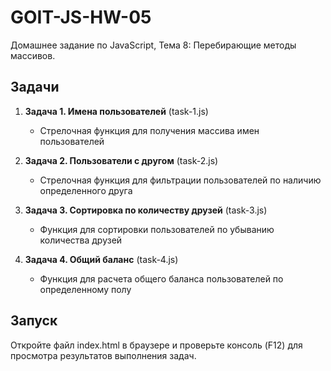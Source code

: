 # GOIT-JS-HW-05

Домашнее задание по JavaScript, Тема 8: Перебирающие методы массивов.

## Задачи

1. **Задача 1. Имена пользователей** (task-1.js)
   - Стрелочная функция для получения массива имен пользователей

2. **Задача 2. Пользователи с другом** (task-2.js)
   - Стрелочная функция для фильтрации пользователей по наличию определенного друга

3. **Задача 3. Сортировка по количеству друзей** (task-3.js)
   - Функция для сортировки пользователей по убыванию количества друзей

4. **Задача 4. Общий баланс** (task-4.js)
   - Функция для расчета общего баланса пользователей по определенному полу

## Запуск

Откройте файл index.html в браузере и проверьте консоль (F12) для просмотра результатов выполнения задач.